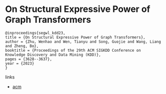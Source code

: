 # On Structural Expressive Power of Graph Transformers

```
@inproceedings{segwl_kdd23,
title = {On Structural Expressive Power of Graph Transformers},
author = {Zhu, Wenhao and Wen, Tianyu and Song, Guojie and Wang, Liang and Zheng, Bo},
booktitle = {Proceedings of the 29th ACM SIGKDD Conference on Knowledge Discovery and Data Mining (KDD)},
pages = {3628--3637},
year = {2023}
}
```

links
- [acm](https://dl.acm.org/doi/10.1145/3580305.3599451)
